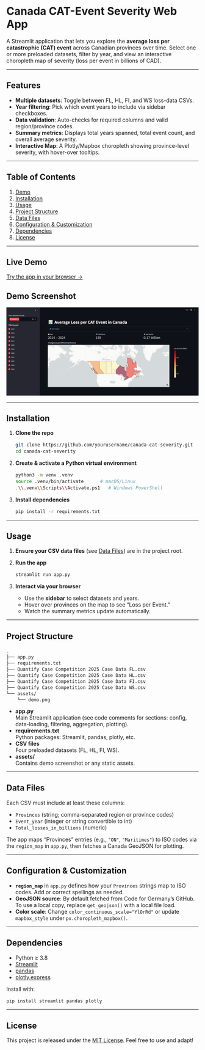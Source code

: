 # Canada CAT-Event Severity Web App

A Streamlit application that lets you explore the **average loss per catastrophic (CAT) event** across Canadian provinces over time. Select one or more preloaded datasets, filter by year, and view an interactive choropleth map of severity (loss per event in billions of CAD).

---

## Features

- **Multiple datasets**: Toggle between FL, HL, FI, and WS loss-data CSVs.  
- **Year filtering**: Pick which event years to include via sidebar checkboxes.  
- **Data validation**: Auto-checks for required columns and valid region/province codes.  
- **Summary metrics**: Displays total years spanned, total event count, and overall average severity.  
- **Interactive Map**: A Plotly/Mapbox choropleth showing province-level severity, with hover-over tooltips.

---

## Table of Contents

1. [Demo](#live-demo)  
2. [Installation](#installation)  
3. [Usage](#usage)  
4. [Project Structure](#project-structure)  
5. [Data Files](#data-files)  
6. [Configuration & Customization](#configuration--customization)  
7. [Dependencies](#dependencies)  
8. [License](#license)

---

## Live Demo

[Try the app in your browser →](https://quantifyheatmap-x9rs26tpfisbyn8s9inrox.streamlit.app/)

## Demo Screenshot

![Choropleth of Average Loss per CAT Event](./assets/demo.png)

---

## Installation

1. **Clone the repo**  
   
   ```bash  
   git clone https://github.com/yourusername/canada-cat-severity.git  
   cd canada-cat-severity  
   ```

2. **Create & activate a Python virtual environment**  
   
   ```bash  
   python3 -m venv .venv  
   source .venv/bin/activate      # macOS/Linux  
   .\\.venv\\Scripts\\Activate.ps1   # Windows PowerShell  
   ```

3. **Install dependencies**  
   
   ```bash  
   pip install -r requirements.txt  
   ```

---

## Usage

1. **Ensure your CSV data files** (see [Data Files](#data-files)) are in the project root.  
2. **Run the app**  
   
   ```bash  
   streamlit run app.py  
   ```

3. **Interact via your browser**  
   - Use the **sidebar** to select datasets and years.  
   - Hover over provinces on the map to see “Loss per Event.”  
   - Watch the summary metrics update automatically.

---

## Project Structure

```text  
.  
├── app.py  
├── requirements.txt  
├── Quantify Case Competition 2025 Case Data FL.csv  
├── Quantify Case Competition 2025 Case Data HL.csv  
├── Quantify Case Competition 2025 Case Data FI.csv  
├── Quantify Case Competition 2025 Case Data WS.csv  
└── assets/  
    └── demo.png  
```

- **app.py**  
  Main Streamlit application (see code comments for sections: config, data-loading, filtering, aggregation, plotting).  
- **requirements.txt**  
  Python packages: Streamlit, pandas, plotly, etc.  
- **CSV files**  
  Four preloaded datasets (FL, HL, FI, WS).  
- **assets/**  
  Contains demo screenshot or any static assets.

---

## Data Files

Each CSV must include at least these columns:

- `Provinces` (string; comma-separated region or province codes)  
- `Event_year` (integer or string convertible to int)  
- `Total_losses_in_billions` (numeric)

The app maps “Provinces” entries (e.g., `"ON"`, `"Maritimes"`) to ISO codes via the `region_map` in `app.py`, then fetches a Canada GeoJSON for plotting.

---

## Configuration & Customization

- **`region_map`** in `app.py` defines how your `Provinces` strings map to ISO codes. Add or correct spellings as needed.  
- **GeoJSON source**: By default fetched from Code for Germany’s GitHub. To use a local copy, replace `get_geojson()` with a local file load.  
- **Color scale**: Change `color_continuous_scale="YlOrRd"` or update `mapbox_style` under `px.choropleth_mapbox()`.

---

## Dependencies

- Python ≥ 3.8  
- [Streamlit](https://streamlit.io/)  
- [pandas](https://pandas.pydata.org/)  
- [plotly.express](https://plotly.com/python/plotly-express/)  

Install with:  
   
```bash  
pip install streamlit pandas plotly  
```

---

## License

This project is released under the [MIT License](LICENSE). Feel free to use and adapt!
